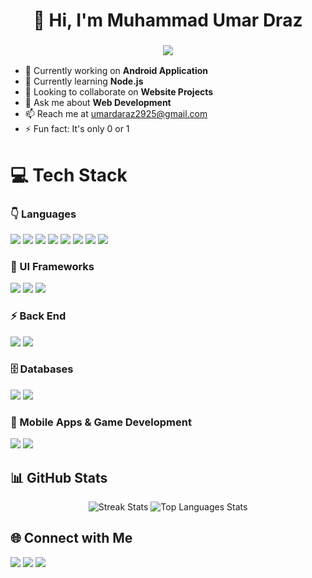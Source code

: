 <!-- =========================================================== -->
<!-- 👋 HEADER 👋 --> 
<!-- =========================================================== -->
<div align="center">
  <h1>👋 Hi, I'm <strong>Muhammad Umar Draz</strong></h1>
  <h3>
    <img src="https://readme-typing-svg.herokuapp.com/?font=Righteous&size=25&vLeft=true&width=500&height=50&duration=4000&lines=Android+App+Developer;+Web+Developer;+Game+Developer">
  </h3>
</div>

<!-- =========================================================== -->
<!-- 👇 INFO 👇 --> 
<!-- =========================================================== -->
<ul>
  <li>🔭 Currently working on <strong>Android Application</strong></li>
  <li>🌱 Currently learning <strong>Node.js</strong></li>
  <li>👯 Looking to collaborate on <strong>Website Projects</strong></li>
  <li>💬 Ask me about <strong>Web Development</strong></li>
  <li>📫 Reach me at <a href="mailto:umardaraz2925@gmail.com">umardaraz2925@gmail.com</a></li>
  <li>⚡ Fun fact: It's only 0 or 1</li>
</ul>

<!-- =========================================================== -->
<!-- 💻 TECH STACK 💻 --> 
<!-- =========================================================== -->
<h1>💻 Tech Stack</h1>
<div>

<!-- 👇 Languages -->
<h3> 👇 Languages</h3>
<!-- C# --> <img src="https://img.shields.io/badge/c%23-%23239120.svg?style=for-the-badge&logo=csharp&logoColor=white" />
<!-- C++ --> <img src="https://img.shields.io/badge/c++-%2300599C.svg?style=for-the-badge&logo=c%2B%2B&logoColor=white" />
<!-- Dart --> <img src="https://img.shields.io/badge/dart-%230175C2.svg?style=for-the-badge&logo=dart&logoColor=white" />
<!-- CSS3 --> <img src="https://img.shields.io/badge/css3-%231572B6.svg?style=for-the-badge&logo=css3&logoColor=white" />
<!-- HTML5 --> <img src="https://img.shields.io/badge/html5-%23E34F26.svg?style=for-the-badge&logo=html5&logoColor=white" />
<!-- Java --> <img src="https://img.shields.io/badge/java-%23ED8B00.svg?style=for-the-badge&logo=openjdk&logoColor=white" />
<!-- JavaScript --> <img src="https://img.shields.io/badge/javascript-%23323330.svg?style=for-the-badge&logo=javascript&logoColor=%23F7DF1E" />
<!-- TypeScript --> <img src="https://img.shields.io/badge/typescript-%23007ACC.svg?style=for-the-badge&logo=typescript&logoColor=white" />

<!-- 🎨 UI Frameworks -->
<h3> 🎨 UI Frameworks</h3>
<!-- Bootstrap --> <img src="https://img.shields.io/badge/bootstrap-%238511FA.svg?style=for-the-badge&logo=bootstrap&logoColor=white" />
<!-- TailwindCSS --> <img src="https://img.shields.io/badge/tailwindcss-%2338B2AC.svg?style=for-the-badge&logo=tailwind-css&logoColor=white" />
<!-- React --> <img src="https://img.shields.io/badge/react-%2320232a.svg?style=for-the-badge&logo=react&logoColor=%2361DAFB" />

<!-- ⚡️ Back End -->
<h3> ⚡️ Back End</h3>
<!-- NodeJS --> <img src="https://img.shields.io/badge/node.js-6DA55F?style=for-the-badge&logo=node.js&logoColor=white" />
<!-- Express.js --> <img src="https://img.shields.io/badge/express.js-%23404d59.svg?style=for-the-badge&logo=express&logoColor=%2361DAFB" />

<!-- 🗄️ Databases -->
<h3> 🗄️ Databases</h3>
<!-- MySQL --> <img src="https://img.shields.io/badge/mysql-4479A1.svg?style=for-the-badge&logo=mysql&logoColor=white" />
<!-- Oracle --> <img src="https://img.shields.io/badge/Oracle-F80000?style=for-the-badge&logo=oracle&logoColor=white" />

<!-- 📱 Mobile Apps & Game Development -->
<h3> 📱 Mobile Apps & Game Development</h3>
<!-- Flutter --> <img src="https://img.shields.io/badge/flutter-%2302569B.svg?style=for-the-badge&logo=flutter&logoColor=white" />
<!-- Unity --> <img src="https://img.shields.io/badge/unity-%23000000.svg?style=for-the-badge&logo=unity&logoColor=white" />

</div>

<!-- =========================================================== -->
<!-- 📈 STATS 📈 --> 
<!-- =========================================================== -->
<h2> 📊 GitHub Stats </h2>
<div align="center">

<!-- 🔥 Streak Stats --> 
<img src="https://streak-stats.demolab.com?user=umardraz2004&theme=tokyonight&hide_border=false" alt="Streak Stats" />

<!-- 📊 Top Langs --> 
<img src="https://github-readme-stats.vercel.app/api/top-langs/?username=umardraz2004&layout=compact&theme=tokyonight" alt="Top Languages Stats" />

</div>

<!-- =========================================================== -->
<!-- 🌐 CONNECT WITH ME 🌐 --> 
<!-- =========================================================== -->
<h2>🌐 Connect with Me</h2>
<!-- 👇 LinkedIn Badge -->
<img src="https://img.shields.io/badge/-LinkedIn-0077B5?style=for-the-badge&logo=linkedin&logoColor=white" />

<!-- 📧 Email Badge -->
<img src="https://img.shields.io/badge/-Email-D14836?style=for-the-badge&logo=gmail&logoColor=white" />

<!-- 🌐 Portfolio Badge -->
<img src="https://img.shields.io/badge/-Portfolio-000000?style=for-the-badge&logo=vercel&logoColor=white" />
